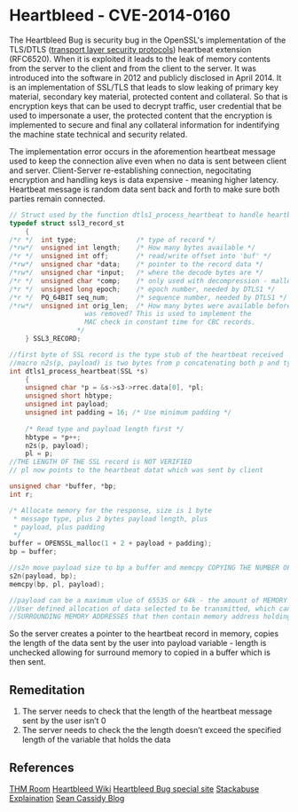 # Heartbleed -  CVE-2014-0160

The Heartbleed Bug is security bug in the OpenSSL's implementation of the TLS/DTLS ([transport layer security protocols](https://www.synopsys.com/software-integrity/security-testing/fuzz-testing/defensics.html)) heartbeat extension (RFC6520). When it is exploited it leads to the leak of memory contents from the server to the client and from the client to the server. It was introduced into the software in 2012 and publicly disclosed in April 2014. It is an implementation of SSL/TLS that leads to slow leaking of primary key material, secondary key material, protected content and collateral. So that is encryption keys that can be used to decrypt traffic, user credential that be used to impersonate a user, the protected content that the encryption is implemented to secure and final any collateral information for indentifying the machine state technical and security related. 

The implementation error occurs in the aforemention heartbeat message used to keep the connection alive even when no data is sent between client and server. Client-Server re-establishing connection, negocitating encryption and handling keys is data expensive - meaning higher latency. Heartbeat message is random data sent back and forth to make sure both parties remain connected.

```c
// Struct used by the function dtls1_process_heartbeat to handle heartbeats that keep the ssl connection alive
typedef struct ssl3_record_st
	{
/*r */	int type;               /* type of record */
/*rw*/	unsigned int length;    /* How many bytes available */
/*r */	unsigned int off;       /* read/write offset into 'buf' */
/*rw*/	unsigned char *data;    /* pointer to the record data */
/*rw*/	unsigned char *input;   /* where the decode bytes are */
/*r */	unsigned char *comp;    /* only used with decompression - malloc()ed */
/*r */  unsigned long epoch;    /* epoch number, needed by DTLS1 */
/*r */  PQ_64BIT seq_num;       /* sequence number, needed by DTLS1 */
/*rw*/	unsigned int orig_len;  /* How many bytes were available before padding
				   was removed? This is used to implement the
				   MAC check in constant time for CBC records.
				 */
	} SSL3_RECORD;

//first byte of SSL record is the type stub of the heartbeat received
//macro n2s(p, payload) is two bytes from p concatenating both p and type stub into payload
int dtls1_process_heartbeat(SSL *s)
	{
	unsigned char *p = &s->s3->rrec.data[0], *pl;
	unsigned short hbtype;
	unsigned int payload;
	unsigned int padding = 16; /* Use minimum padding */
    
    /* Read type and payload length first */
    hbtype = *p++;
    n2s(p, payload);
    pl = p;
//THE LENGTH OF THE SSL record is NOT VERIFIED
// pl now points to the heartbeat datat which was sent by client

unsigned char *buffer, *bp;
int r;

/* Allocate memory for the response, size is 1 byte
 * message type, plus 2 bytes payload length, plus
 * payload, plus padding
 */
buffer = OPENSSL_malloc(1 + 2 + payload + padding);
bp = buffer;

//s2n move payload size to bp a buffer and memcpy COPYING THE NUMBER OF BYTES REQUESTED
s2n(payload, bp);
memcpy(bp, pl, payload);

//payload can be a maximum vlue of 65535 or 64k - the amount of MEMORY the client wants
//User defined allocation of data selected to be transmitted, which can be resoureced from the 
//SURROUNDING MEMORY ADDRESSES that then contain memory address holding credentials, keys, etc

```

So the server creates a pointer to the heartbeat record in memory, copies the length of the data sent by the user into payload variable - length is unchecked allowing for surround memory to copied in a buffer which is then sent.


## Remeditation
1.  The server needs to check that the length of the heartbeat message sent by the user isn’t 0    
2. The server needs to check the the length doesn’t exceed the specified length of the variable that holds the data


## References

[THM Room](https://tryhackme.com/room/heartbleed)
[Heartbleed Wiki](https://en.wikipedia.org/wiki/Heartbleed)
[Heartbleed Bug special site](https://heartbleed.com/)
[Stackabuse Explaination](https://stackabuse.com/heartbleed-bug-explained/)
[Sean Cassidy Blog](https://www.seancassidy.me/diagnosis-of-the-openssl-heartbleed-bug.html)